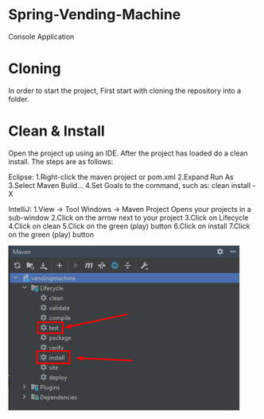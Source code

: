 # Spring-Vending-Machine
Console Application

# Cloning

In order to start the project, First start with cloning the repository into a folder.

# Clean & Install

Open the project up using an IDE. After the project has loaded do a clean install. The steps are as follows:
  
  Eclipse:
   1.Right-click the maven project or pom.xml 
   2.Expand Run As
   3.Select Maven Build...
   4.Set Goals to the command, such as: clean install -X
    
  IntelliJ:
   1.View -> Tool Windows -> Maven Project
     Opens your projects in a sub-window
   2.Click on the arrow next to your project
   3.Click on Lifecycle
   4.Click on clean
   5.Click on the green (play) button
   6.Click on install
   7.Click on the green (play) button

![alt text](https://github.com/sertugkaptan/Spring-Vending-Machine/blob/main/Screenshot_1.png)
